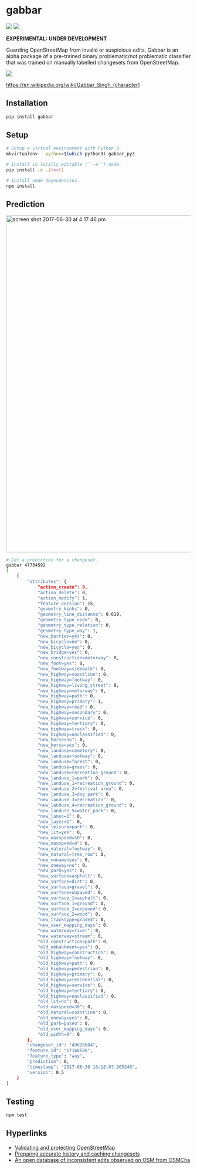 # gabbar


![](https://img.shields.io/pypi/v/gabbar.svg)
![](https://img.shields.io/circleci/project/github/mapbox/gabbar.svg)


**EXPERIMENTAL: UNDER DEVELOPMENT**

Guarding OpenStreetMap from invalid or suspicious edits, Gabbar is an alpha package of a pre-trained binary problematic/not problematic classifier that was trained on manually labelled changesets from OpenStreetMap.

![](https://cloud.githubusercontent.com/assets/2899501/22643796/0a4a7878-ec86-11e6-9a97-fc63db1caab7.jpg)

https://en.wikipedia.org/wiki/Gabbar_Singh_(character)


## Installation

```bash
pip install gabbar
```


## Setup

```bash
# Setup a virtual environment with Python 3.
mkvirtualenv --python=$(which python3) gabbar_py3

# Install in locally editable (``-e``) mode.
pip install -e .[test]

# Install node dependencies.
npm install
```

## Prediction

<img width="919" alt="screen shot 2017-06-30 at 4 17 46 pm" src="https://user-images.githubusercontent.com/2899501/27732638-ce026614-5daf-11e7-900b-caff399a9da9.png">


```bash
# Get a prediction for a changeset.
gabbar 47734592
[
    {
        "attributes": {
            "action_create": 0,
            "action_delete": 0,
            "action_modify": 1,
            "feature_version": 15,
            "geometry_kinks": 0,
            "geometry_line_distance": 0.619,
            "geometry_type_node": 0,
            "geometry_type_relation": 0,
            "geometry_type_way": 1,
            "new_barrier=yes": 0,
            "new_bicycle=no": 0,
            "new_bicycle=yes": 0,
            "new_bridge=yes": 0,
            "new_construction=motorway": 0,
            "new_foot=yes": 0,
            "new_footway=sidewalk": 0,
            "new_highway=coastline": 0,
            "new_highway=footway": 0,
            "new_highway=living_street": 0,
            "new_highway=motorway": 0,
            "new_highway=path": 0,
            "new_highway=primary": 1,
            "new_highway=road": 0,
            "new_highway=secondary": 0,
            "new_highway=service": 0,
            "new_highway=tertiary": 0,
            "new_highway=track": 0,
            "new_highway=unclassified": 0,
            "new_horse=no": 0,
            "new_horse=yes": 0,
            "new_landuse=cemetery": 0,
            "new_landuse=footway": 0,
            "new_landuse=forest": 0,
            "new_landuse=grass": 0,
            "new_landuse=recreation_ground": 0,
            "new_landuse_1=park": 0,
            "new_landuse_1=recreation_ground": 0,
            "new_landuse_2=festival area": 0,
            "new_landuse_3=dog park": 0,
            "new_landuse_3=recreation": 0,
            "new_landuse_4=recreation_ground": 0,
            "new_landuse_5=water_park": 0,
            "new_lanes=2": 0,
            "new_layer=1": 0,
            "new_leisure=park": 0,
            "new_lit=yes": 0,
            "new_maxspeed=50": 0,
            "new_maxspeed=8": 0,
            "new_natural=footway": 0,
            "new_natural=tree_row": 0,
            "new_noname=yes": 0,
            "new_oneway=no": 0,
            "new_park=yes": 0,
            "new_surface=asphalt": 0,
            "new_surface=dirt": 0,
            "new_surface=gravel": 0,
            "new_surface=unpaved": 0,
            "new_surface_1=asphalt": 0,
            "new_surface_1=ground": 0,
            "new_surface_2=unpaved": 0,
            "new_surface_2=wood": 0,
            "new_tracktype=grade3": 0,
            "new_user_mapping_days": 0,
            "new_waterway=river": 0,
            "new_waterway=stream": 0,
            "old_construction=path": 0,
            "old_embankment=yes": 0,
            "old_highway=construction": 0,
            "old_highway=footway": 0,
            "old_highway=path": 0,
            "old_highway=pedestrian": 0,
            "old_highway=primary": 0,
            "old_highway=residential": 0,
            "old_highway=service": 0,
            "old_highway=tertiary": 0,
            "old_highway=unclassified": 0,
            "old_lit=no": 0,
            "old_maxspeed=30": 0,
            "old_natural=coastline": 0,
            "old_oneway=yes": 0,
            "old_park=paseo": 0,
            "old_user_mapping_days": 0,
            "old_width=0": 0
        },
        "changeset_id": "49626684",
        "feature_id": "17166500",
        "feature_type": "way",
        "prediction": 0,
        "timestamp": "2017-06-30 16:18:07.965246",
        "version": 0.5
    }
]
```

## Testing

```bash
npm test
```

## Hyperlinks

- [Validating and protecting OpenStreetMap](https://www.mapbox.com/blog/validating-osm/)
- [Preparing accurate history and caching changesets](https://www.openstreetmap.org/user/geohacker/diary/40846)
- [An open database of inconsistent edits observed on OSM from OSMCha](http://www.openstreetmap.org/user/manoharuss/diary/40118)

